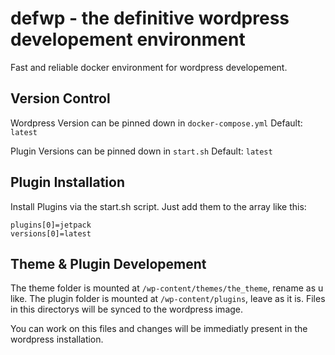 # defwp - the definitive wordpress developement environment
Fast and reliable docker environment for wordpress developement.

## Version Control
Wordpress Version can be pinned down in `docker-compose.yml`
Default: `latest`

Plugin Versions can be pinned down in `start.sh`
Default: `latest`

## Plugin Installation
Install Plugins via the start.sh script. Just add them to the array like this:
```
plugins[0]=jetpack
versions[0]=latest
```

## Theme & Plugin Developement

The theme folder is mounted at `/wp-content/themes/the_theme`, rename as u like.
The plugin folder is mounted at `/wp-content/plugins`, leave as it is.
Files in this directorys will be synced to the wordpress image. 

You can work on this files and changes will be immediatly present in the wordpress installation.
